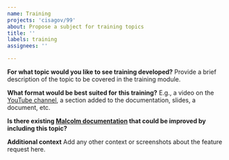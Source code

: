 ```yaml
---
name: Training
projects: 'cisagov/99'
about: Propose a subject for training topics
title: ''
labels: training
assignees: ''

---
```


**For what topic would you like to see training developed?**
Provide a brief description of the topic to be covered in the training module.

**What format would be best suited for this training?**
E.g., a video on the [YouTube channel](https://www.youtube.com/c/MalcolmNetworkTrafficAnalysisToolSuite), a section added to the documentation, slides, a document, etc.

**Is there existing [Malcolm documentation](https://cisagov.github.io/Malcolm/) that could be improved by including this topic?**

**Additional context**
Add any other context or screenshots about the feature request here.
